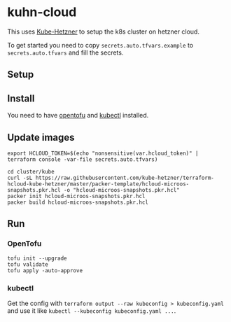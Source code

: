 # kuhn-cloud

This uses [Kube-Hetzner](https://github.com/kube-hetzner/terraform-hcloud-kube-hetzner) to setup the k8s cluster on hetzner cloud.

To get started you need to copy `secrets.auto.tfvars.example` to `secrets.auto.tfvars` and fill the secrets.

## Setup

## Install

You need to have [opentofu](https://opentofu.org/) and [kubectl](https://kubernetes.io/docs/reference/kubectl/) installed.

## Update images

```
export HCLOUD_TOKEN=$(echo "nonsensitive(var.hcloud_token)" | terraform console -var-file secrets.auto.tfvars)

cd cluster/kube
curl -sL https://raw.githubusercontent.com/kube-hetzner/terraform-hcloud-kube-hetzner/master/packer-template/hcloud-microos-snapshots.pkr.hcl -o "hcloud-microos-snapshots.pkr.hcl"
packer init hcloud-microos-snapshots.pkr.hcl
packer build hcloud-microos-snapshots.pkr.hcl
```

## Run

### OpenTofu

```
tofu init --upgrade
tofu validate
tofu apply -auto-approve
```

### kubectl

Get the config with `terraform output --raw kubeconfig > kubeconfig.yaml` and use it like `kubectl --kubeconfig kubeconfig.yaml ...`.

